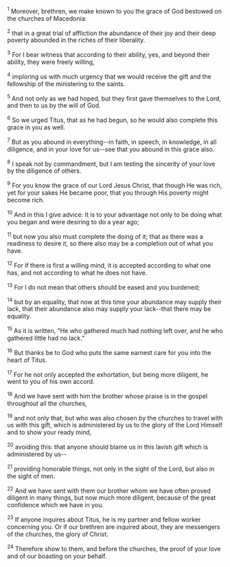 <sup>1</sup> 
Moreover, brethren, we make known to you the grace of God bestowed on the churches of Macedonia: 

<sup>2</sup> 
that in a great trial of affliction the abundance of their joy and their deep poverty abounded in the riches of their liberality. 

<sup>3</sup> 
For I bear witness that according to their ability, yes, and beyond their ability, they were freely willing, 

<sup>4</sup> 
imploring us with much urgency that we would receive the gift and the fellowship of the ministering to the saints. 

<sup>5</sup> 
And not only as we had hoped, but they first gave themselves to the Lord, and then to us by the will of God. 

<sup>6</sup> 
So we urged Titus, that as he had begun, so he would also complete this grace in you as well. 

<sup>7</sup> 
But as you abound in everything--in faith, in speech, in knowledge, in all diligence, and in your love for us--see that you abound in this grace also.

<sup>8</sup> 
I speak not by commandment, but I am testing the sincerity of your love by the diligence of others. 

<sup>9</sup> 
For you know the grace of our Lord Jesus Christ, that though He was rich, yet for your sakes He became poor, that you through His poverty might become rich. 

<sup>10</sup> 
And in this I give advice: It is to your advantage not only to be doing what you began and were desiring to do a year ago; 

<sup>11</sup> 
but now you also must complete the doing of it; that as there was a readiness to desire it, so there also may be a completion out of what you have. 

<sup>12</sup> 
For if there is first a willing mind, it is accepted according to what one has, and not according to what he does not have. 

<sup>13</sup> 
For I do not mean that others should be eased and you burdened; 

<sup>14</sup> 
but by an equality, that now at this time your abundance may supply their lack, that their abundance also may supply your lack--that there may be equality. 

<sup>15</sup> 
As it is written, "He who gathered much had nothing left over, and he who gathered little had no lack." 

<sup>16</sup> 
But thanks be to God who puts the same earnest care for you into the heart of Titus. 

<sup>17</sup> 
For he not only accepted the exhortation, but being more diligent, he went to you of his own accord. 

<sup>18</sup> 
And we have sent with him the brother whose praise is in the gospel throughout all the churches, 

<sup>19</sup> 
and not only that, but who was also chosen by the churches to travel with us with this gift, which is administered by us to the glory of the Lord Himself and to show your ready mind, 

<sup>20</sup> 
avoiding this: that anyone should blame us in this lavish gift which is administered by us-- 

<sup>21</sup> 
providing honorable things, not only in the sight of the Lord, but also in the sight of men. 

<sup>22</sup> 
And we have sent with them our brother whom we have often proved diligent in many things, but now much more diligent, because of the great confidence which we have in you. 

<sup>23</sup> 
If anyone inquires about Titus, he is my partner and fellow worker concerning you. Or if our brethren are inquired about, they are messengers of the churches, the glory of Christ. 

<sup>24</sup> 
Therefore show to them, and before the churches, the proof of your love and of our boasting on your behalf.